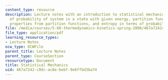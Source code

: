 ```yaml
---
content_type: resource
description: Lecture notes with an introduction to statistical mechanics and discussion
  of probability of system in a state with given energy, partition functions, thermodynamic
  properties from partition functions, and entropy in terms of probabilities and degeneracies.
file: /media/courses/5-60-thermodynamics-kinetics-spring-2008/467a7242c0dcac8ebebf9e6ffbd3ba74_lec_24.pdf
file_type: application/pdf
learning_resource_types:
- Lecture Notes
ocw_type: OCWFile
parent_title: Lecture Notes
parent_type: CourseSection
resourcetype: Document
title: Statistical Mechanics
uid: 467a7242-c0dc-ac8e-bebf-9e6ffbd3ba74
---
```


